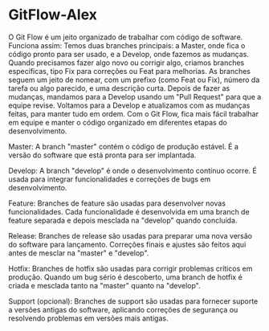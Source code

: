 # GitFlow-Alex
O Git Flow é um jeito organizado de trabalhar com código de software. Funciona assim:
Temos duas branches principais: a Master, onde fica o código pronto para ser usado, e a Develop, onde fazemos as mudanças.
Quando precisamos fazer algo novo ou corrigir algo, criamos branches específicas, tipo Fix para correções ou Feat para melhorias.
As branches seguem um jeito de nomear, com um prefixo (como Feat ou Fix), número da tarefa ou algo parecido, e uma descrição curta.
Depois de fazer as mudanças, mandamos para a Develop usando um "Pull Request" para que a equipe revise.
Voltamos para a Develop e atualizamos com as mudanças feitas, para manter tudo em ordem.
Com o Git Flow, fica mais fácil trabalhar em equipe e manter o código organizado em diferentes etapas do desenvolvimento.

Master: A branch "master" contém o código de produção estável. É a versão do software que está pronta para ser implantada.

Develop: A branch "develop" é onde o desenvolvimento contínuo ocorre. É usada para integrar funcionalidades e correções de bugs em desenvolvimento.

Feature: Branches de feature são usadas para desenvolver novas funcionalidades. Cada funcionalidade é desenvolvida em uma branch de feature separada e depois mesclada na "develop" quando concluída.

Release: Branches de release são usadas para preparar uma nova versão do software para lançamento. Correções finais e ajustes são feitos aqui antes de mesclar na "master" e "develop".

Hotfix: Branches de hotfix são usadas para corrigir problemas críticos em produção. Quando um bug sério é descoberto, uma branch de hotfix é criada e mesclada tanto na "master" quanto na "develop".

Support (opcional): Branches de support são usadas para fornecer suporte a versões antigas do software, aplicando correções de segurança ou resolvendo problemas em versões mais antigas.
